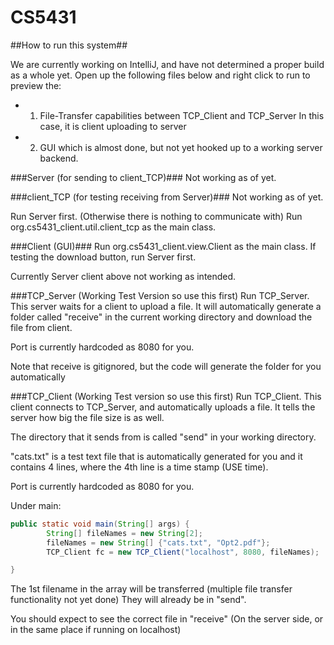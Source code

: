 # CS5431

##How to run this system##

We are currently working on IntelliJ, and have not determined a proper build
as a whole yet. Open up the following files below and right click to run
to preview the:

* 1) File-Transfer capabilities between TCP_Client and TCP_Server
    In this case, it is client uploading to server
* 2) GUI which is almost done, but not yet hooked up to a working server backend.


###Server (for sending to client_TCP)###
Not working as of yet.

###client_TCP (for testing receiving from Server)###
Not working as of yet. 

Run Server first. (Otherwise there is nothing to communicate with)
Run org.cs5431_client.util.client_tcp as the main class.

###Client (GUI)###
Run org.cs5431_client.view.Client as the main class.
If testing the download button, run Server first.

Currently Server client above not working as intended.

###TCP_Server (Working Test Version so use this first)
Run TCP_Server. This server waits for a client to upload a file.
It will automatically generate a folder called "receive" in the 
current working directory and download the file from client.

Port is currently hardcoded as 8080 for you.

Note that receive is gitignored, but the code will generate the folder
for you automatically

###TCP_Client (Working Test version so use this first)
Run TCP_Client. This client connects to TCP_Server, and automatically
uploads a file. It tells the server how big the file size is as well.

The directory that it sends from is called "send" in your working directory.

"cats.txt" is a test text file that is automatically generated for you 
and it contains 4 lines, where the 4th line is a time stamp (USE time).

Port is currently hardcoded as 8080 for you. 

Under main:

```Java
public static void main(String[] args) {
        String[] fileNames = new String[2];
        fileNames = new String[] {"cats.txt", "Opt2.pdf"};
        TCP_Client fc = new TCP_Client("localhost", 8080, fileNames);

}
```

The 1st filename in the array will be transferred (multiple file transfer
functionality not yet done) They will already be in "send".


You should expect to see the correct file in "receive" (On the server side,
or in the same place if running on localhost)